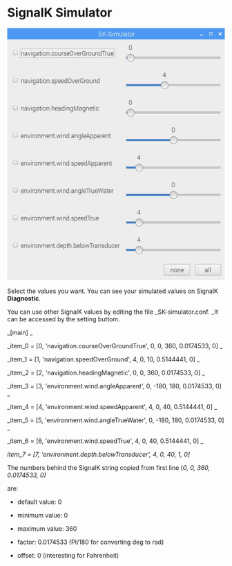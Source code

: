 # SignalK Simulator

![](SKsimulator.jpg)

Select the values you want. You can see your simulated values on SignalK **Diagnostic**.

You can use other SignalK values by editing the file _SK-simulator.conf. _It can be accessed by the setting buttom.

_\[main\]
_

_item\_0 = \[0, 'navigation.courseOverGroundTrue', 0, 0, 360, 0.0174533, 0\]
_

_item\_1 = \[1, 'navigation.speedOverGround', 4, 0, 10, 0.5144441, 0\]
_

_item\_2 = \[2, 'navigation.headingMagnetic', 0, 0, 360, 0.0174533, 0\]
_

_item\_3 = \[3, 'environment.wind.angleApparent', 0, -180, 180, 0.0174533, 0\]
_

_item\_4 = \[4, 'environment.wind.speedApparent', 4, 0, 40, 0.5144441, 0\]
_

_item\_5 = \[5, 'environment.wind.angleTrueWater', 0, -180, 180, 0.0174533, 0\]
_

_item\_6 = \[6, 'environment.wind.speedTrue', 4, 0, 40, 0.5144441, 0\]
_

_item\_7 = \[7, 'environment.depth.belowTransducer', 4, 0, 40, 1, 0\]_

The numbers behind the SignalK string copied from first line \(_0, 0, 360, 0.0174533, 0\)_

are:

* default value: 0


* minimum value: 0


* maximum value: 360


* factor: 0.0174533                \(PI/180 for converting deg to rad\)


* offset: 0                                \(interesting for Fahrenheit\)




